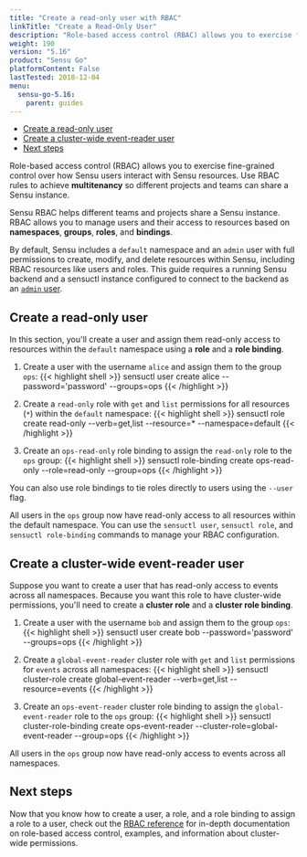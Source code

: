 ```yaml
---
title: "Create a read-only user with RBAC"
linkTitle: "Create a Read-Only User"
description: "Role-based access control (RBAC) allows you to exercise fine-grained control over how Sensu users interact with Sensu resources. Use RBAC rules to achieve multitenancy so different projects and teams can share a Sensu instance. Read this guide to create users with Sensu RBAC."
weight: 190
version: "5.16"
product: "Sensu Go"
platformContent: False
lastTested: 2018-12-04
menu: 
  sensu-go-5.16:
    parent: guides
---
```


- [Create a read-only user](#create-a-read-only-user)
- [Create a cluster-wide event-reader user](#create-a-cluster-wide-event-reader-user)
- [Next steps](#next-steps)

Role-based access control (RBAC) allows you to exercise fine-grained control over how Sensu users interact with Sensu resources.
Use RBAC rules to achieve **multitenancy** so different projects and teams can share a Sensu instance. 

Sensu RBAC helps different teams and projects share a Sensu instance.
RBAC allows you to manage users and their access to resources based on **namespaces**, **groups**, **roles**, and **bindings**.

By default, Sensu includes a `default` namespace and an `admin` user with full permissions to create, modify, and delete resources within Sensu, including RBAC resources like users and roles.
This guide requires a running Sensu backend and a sensuctl instance configured to connect to the backend as an [`admin` user][2].

## Create a read-only user

In this section, you'll create a user and assign them read-only access to resources within the `default` namespace using a **role** and a **role binding**.

1. Create a user with the username `alice` and assign them to the group `ops`:
{{< highlight shell >}}
sensuctl user create alice --password='password' --groups=ops
{{< /highlight >}}

2. Create a `read-only` role with `get` and `list` permissions for all resources (`*`) within the `default` namespace:
{{< highlight shell >}}
sensuctl role create read-only --verb=get,list --resource=* --namespace=default
{{< /highlight >}}

3. Create an `ops-read-only` role binding to assign the `read-only` role to the `ops` group:
{{< highlight shell >}}
sensuctl role-binding create ops-read-only --role=read-only --group=ops
{{< /highlight >}}

You can also use role bindings to tie roles directly to users using the `--user` flag.

All users in the `ops` group now have read-only access to all resources within the default namespace.
You can use the `sensuctl user`, `sensuctl role`, and `sensuctl role-binding` commands to manage your RBAC configuration.

## Create a cluster-wide event-reader user

Suppose you want to create a user that has read-only access to events across all namespaces.
Because you want this role to have cluster-wide permissions, you'll need to create a **cluster role** and a **cluster role binding**.

1. Create a user with the username `bob` and assign them to the group `ops`:
{{< highlight shell >}}
sensuctl user create bob --password='password' --groups=ops
{{< /highlight >}}

2. Create a `global-event-reader` cluster role with `get` and `list` permissions for `events` across all namespaces:
{{< highlight shell >}}
sensuctl cluster-role create global-event-reader --verb=get,list --resource=events
{{< /highlight >}}

3. Create an `ops-event-reader` cluster role binding to assign the `global-event-reader` role to the `ops` group:
{{< highlight shell >}}
sensuctl cluster-role-binding create ops-event-reader --cluster-role=global-event-reader --group=ops
{{< /highlight >}}

All users in the `ops` group now have read-only access to events across all namespaces.

## Next steps

Now that you know how to create a user, a role, and a role binding to assign a role to a user, check out the [RBAC reference][1] for in-depth documentation on role-based access control, examples, and information about cluster-wide permissions.

[1]: ../../reference/rbac/
[2]: ../../reference/rbac#default-user
